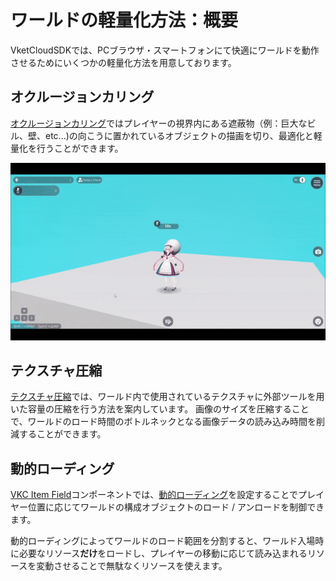 # ワールドの軽量化方法：概要

VketCloudSDKでは、PCブラウザ・スマートフォンにて快適にワールドを動作させるためにいくつかの軽量化方法を用意しております。

## オクルージョンカリング

[オクルージョンカリング](./OcclusionCulling.md)ではプレイヤーの視界内にある遮蔽物（例：巨大なビル、壁、etc...)の向こうに置かれているオブジェクトの描画を切り、最適化と軽量化を行うことができます。

![OcclusionCulling_Result](img/OcclusionCulling_Result.gif)

## テクスチャ圧縮

[テクスチャ圧縮](./TextureCompression.md)では、ワールド内で使用されているテクスチャに外部ツールを用いた容量の圧縮を行う方法を案内しています。
画像のサイズを圧縮することで、ワールドのロード時間のボトルネックとなる画像データの読み込み時間を削減することができます。

## 動的ローディング

[VKC Item Field](../VKCComponents/VKCItemField.md)コンポーネントでは、[動的ローディング](../VKCComponents/VKCItemField.md#_1)を設定することでプレイヤー位置に応じてワールドの構成オブジェクトのロード / アンロードを制御できます。

動的ローディングによってワールドのロード範囲を分割すると、ワールド入場時に必要なリソース**だけ**をロードし、プレイヤーの移動に応じて読み込まれるリソースを変動させることで無駄なくリソースを使えます。
